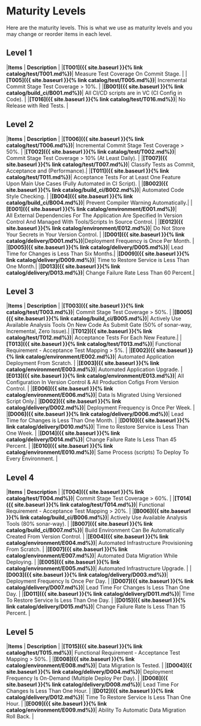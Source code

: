 # Maturity Levels

Here are the maturity levels. This is what we use as maturity levels and you may change or reorder items in each level.

## Level 1

|**Items**          | **Description** |
|**[T001]({{ site.baseurl }}{% link catalog/test/T001.md%})**| Measure Test Coverage On Commit Stage. |
|**[T005]({{ site.baseurl }}{% link catalog/test/T005.md%})**| Incremental Commit Stage Test Coverage > 10%. |
|**[B001]({{ site.baseurl }}{% link catalog/build_ci/B001.md%})**| All CI/CD scripts are in VC (CI Config in Code). |
|**[T016]({{ site.baseurl }}{% link catalog/test/T016.md%})**| No Release with Red Tests. |

## Level 2

|**Items**          | **Description** |
|**[T006]({{ site.baseurl }}{% link catalog/test/T006.md%})**| Incremental Commit Stage Test Coverage > 50%. |
|**[T002]({{ site.baseurl }}{% link catalog/test/T002.md%})**| Commit Stage Test Coverage > 10% (At Least Daily). |
|**[T007]({{ site.baseurl }}{% link catalog/test/T007.md%})**| Classify Tests as Commit, Acceptance and (Performance).|
|**[T011]({{ site.baseurl }}{% link catalog/test/T011.md%})**| Acceptance Tests For at Least One Feature Upon Main Use Cases (Fully Automated in CI Script). |
|**[B002]({{ site.baseurl }}{% link catalog/build_ci/B002.md%})**| Automated Code Style Checking. |
|**[B004]({{ site.baseurl }}{% link catalog/build_ci/B004.md%})**| Prevent Compiler Warning Automatically.|
|**[E001]({{ site.baseurl }}{% link catalog/environment/E001.md%})**| All External Dependencies For The Application Are Specified In Version Control And Managed With Tools/Scripts In Source Control. |
|**[E012]({{ site.baseurl }}{% link catalog/environment/E012.md%})**| Do Not Store Your Secrets in Your Version Control. |
|**[D001]({{ site.baseurl }}{% link catalog/delivery/D001.md%})**|Deployment Frequency is Once Per Month. |
|**[D005]({{ site.baseurl }}{% link catalog/delivery/D005.md%})**| Lead Time for Changes is Less Than Six Months.|
|**[D009]({{ site.baseurl }}{% link catalog/delivery/D009.md%})**| Time to Restore Service is Less Than One Month.|
|**[D013]({{ site.baseurl }}{% link catalog/delivery/D013.md%})**| Change Failure Rate Less Than 60 Percent.|

## Level 3

|**Items**          | **Description** |
|**[T003]({{ site.baseurl }}{% link catalog/test/T003.md%})**| Commit Stage Test Coverage > 50%. |
|**[B005]({{ site.baseurl }}{% link catalog/build_ci/B005.md%})**| Actively Use Available Analysis Tools On New Code As Submit Gate (50% of sonar-way, Incremental, Zero Issue).|
|**[T012]({{ site.baseurl }}{% link catalog/test/T012.md%})**| Acceptance Tests For Each New Feature.|
|**[T013]({{ site.baseurl }}{% link catalog/test/T013.md%})**| Functional Requirement - Acceptance Test Mapping > 5%. |
|**[E002]({{ site.baseurl }}{% link catalog/environment/E002.md%})**| Automated Application Deployment From Scratch. |
|**[E003]({{ site.baseurl }}{% link catalog/environment/E003.md%})**| Automated Application Upgrade. 
|**[E013]({{ site.baseurl }}{% link catalog/environment/E013.md%})**| All Configuration In Version Control & All Production Cofigs From Version Control. |
|**[E006]({{ site.baseurl }}{% link catalog/environment/E006.md%})**| Data Is Migrated Using Versioned Script Only.|
|**[D002]({{ site.baseurl }}{% link catalog/delivery/D002.md%})**| Deployment Frequency is Once Per Week. |
|**[D006]({{ site.baseurl }}{% link catalog/delivery/D006.md%})**| Lead Time for Changes is Less Than One Month. |
|**[D010]({{ site.baseurl }}{% link catalog/delivery/D010.md%})**| Time to Restore Service is Less Than One Week. |
|**[D014]({{ site.baseurl }}{% link catalog/delivery/D014.md%})**| Change Failure Rate Is Less Than 45 Percent. |
|**[E010]({{ site.baseurl }}{% link catalog/environment/E010.md%})**| Same Process (scripts) To Deploy To Every Environment. |

## Level 4

|**Items**          | **Description** |
|**[T004]({{ site.baseurl }}{% link catalog/test/T004.md%})**| Commit Stage Test Coverage > 60%. |
|**[T014]({{ site.baseurl }}{% link catalog/test/T014.md%})**| Functional Requirement - Acceptance Test Mapping > 20%. |
|**[B006]({{ site.baseurl }}{% link catalog/build_ci/B006.md%})**| Actively Use Available Analysis Tools (80% sonar-way). |
|**[B007]({{ site.baseurl }}{% link catalog/build_ci/B007.md%})**| Build Environment Can Be Automatically Created From Version Control. |
|**[E004]({{ site.baseurl }}{% link catalog/environment/E004.md%})**| Automated Infrastructure Provisioning From Scratch. |
|**[E007]({{ site.baseurl }}{% link catalog/environment/E007.md%})**| Automated Data Migration While Deploying. |
|**[E005]({{ site.baseurl }}{% link catalog/environment/E005.md%})**| Automated Infrastructure Upgrade. |
|**[D003]({{ site.baseurl }}{% link catalog/delivery/D003.md%})**| Deployment Frequency Is Once Per Day. |
|**[D007]({{ site.baseurl }}{% link catalog/delivery/D007.md%})**| Lead Time For Changes Is Less Than One Day. |
|**[D011]({{ site.baseurl }}{% link catalog/delivery/D011.md%})**| Time To Restore Service Is Less Than One Day. |
|**[D015]({{ site.baseurl }}{% link catalog/delivery/D015.md%})**| Change Failure Rate Is Less Than 15 Percent. |



## Level 5

|**Items**          | **Description** |
|**[T015]({{ site.baseurl }}{% link catalog/test/T015.md%})**| Functional Requirement - Acceptance Test Mapping > 50%. |
|**[E008]({{ site.baseurl }}{% link catalog/environment/E008.md%})**| Data Migration Is Tested. |
|**[D004]({{ site.baseurl }}{% link catalog/delivery/D004.md%})**| Deployment Frequency Is On-Demand (Multiple Deploy Per Day). |
|**[D008]({{ site.baseurl }}{% link catalog/delivery/D008.md%})**| Lead Time For Changes Is Less Than One Hour. |
|**[D012]({{ site.baseurl }}{% link catalog/delivery/D012.md%})**| Time To Restore Service Is Less Than One Hour. |
|**[E009]({{ site.baseurl }}{% link catalog/environment/E009.md%})**| Ability To Automatic Data Migration Roll Back. |